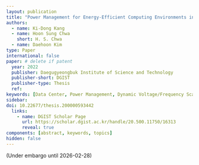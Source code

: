 ```yaml
---
layout: publication
title: "Power Management for Energy-Efficient Computing Environments in Data Centers"
authors:
  - name: Ki-Dong Kang
  - name: Hoon Sung Chwa
    short: H. S. Chwa
  - name: Daehoon Kim
type: Paper
international: false
paper: # delete if patent
  year: 2022
  publisher: Daegugyeongbuk Institute of Science and Technology
  publisher-short: DGIST
  publisher-type: Thesis
  ref: 
keywords: [Data Center, Power Management, Dynamic Voltage/Frequency Scaling, Energy Efficiency]
sidebar:
doi: 10.22677/thesis.200000593442
  links: 
    - name: DGIST Scholar Page
      url: https://scholar.dgist.ac.kr/handle/20.500.11750/16313
      reveal: true
components: [abstract, keywords, topics]
hidden: false
---
```


(Under embargo until 2026-02-28)